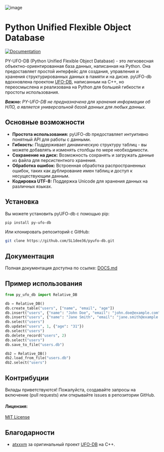 ![image](https://github.com/user-attachments/assets/0d786a3b-cace-46a4-95d7-cb0d60be3bb6)


# Python Unified Flexible Object Database

[![Documentation](https://img.shields.io/badge/Documentation-green?style=flat&logo=github&labelColor=gray&link=https://github.com/SL1dee36/pyufo-db/blob/main/DOCS.md)](https://github.com/SL1dee36/pyufo-db/blob/main/DOCS.md)


PY-UFO-DB (Python Unified Flexible Object Database) - это легковесная объектно-ориентированная база данных, написанная на Python.  Она предоставляет простой интерфейс для создания, управления и хранения структурированных данных в памяти и на диске. pyUFO-db вдохновлена проектом [UFO-DB](https://github.com/atxxxm/UFO-DB), написанным на C++, но переосмыслена и реализована на Python для большей гибкости и простоты использования.  

_**Важно:** PY-UFO-DB не предназначена для хранения информации об НЛО, а является универсальной базой данных для любых данных._

## Основные возможности

* **Простота использования:** pyUFO-db предоставляет интуитивно понятный API для работы с данными.
* **Гибкость:**  Поддерживает динамическую структуру таблиц - вы можете добавлять и изменять столбцы по мере необходимости.
* **Сохранение на диск:**  Возможность сохранять и загружать данные из файла для персистентного хранения.
* **Обработка ошибок:** Встроенная обработка распространенных ошибок, таких как дублирование имен таблиц и доступ к несуществующим данным.
* **Кодировка UTF-8:** Поддержка Unicode для хранения данных на различных языках.

## Установка

Вы можете установить pyUFO-db с помощью pip:

```bash
pip install py-ufo-db
```

Или клонировать репозиторий с GitHub:

```bash
git clone https://github.com/SL1dee36/pyufo-db.git
```

## Документация

Полная документация доступна по ссылке: [DOCS.md](https://github.com/SL1dee36/pyufo-db/blob/main/DOCS.md)

## Пример использования

```python
from py_ufo_db import Relative_DB

db = Relative_DB()
db.create_table("users", ["name", "email", "age"])
db.insert("users", {"name": "John Doe", "email": "john.doe@example.com", "age": "30"})
db.insert("users", {"name": "Jane Smith", "email": "jane.smith@example.com", "age": "25"})
db.select("users")
db.update("users", 1, {"age": "31"})
db.select("users")
db.delete_record("users", 2)
db.select("users")
db.save_to_file("users.db")

db2 = Relative_DB()
db2.load_from_file("users.db")
db2.select("users")

```

## Контрибуции

Вклады приветствуются! Пожалуйста, создавайте запросы на включение (pull requests) или открывайте issues в репозитории GitHub.

#### Лицензия: 
[MIT License](https://github.com/SL1dee36/pyufo-db/blob/main/LICENSE)

## Благодарности

* [atxxxm](https://github.com/atxxxm) за оригинальный проект [UFO-DB](https://github.com/atxxxm/UFO-DB) на C++.
